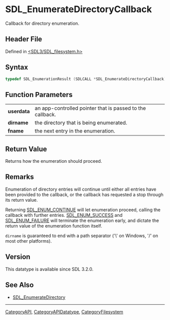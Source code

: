 # SDL_EnumerateDirectoryCallback

Callback for directory enumeration.

## Header File

Defined in [<SDL3/SDL_filesystem.h>](https://github.com/libsdl-org/SDL/blob/main/include/SDL3/SDL_filesystem.h)

## Syntax

```c
typedef SDL_EnumerationResult (SDLCALL *SDL_EnumerateDirectoryCallback)(void *userdata, const char *dirname, const char *fname);
```

## Function Parameters

|              |                                                           |
| ------------ | --------------------------------------------------------- |
| **userdata** | an app-controlled pointer that is passed to the callback. |
| **dirname**  | the directory that is being enumerated.                   |
| **fname**    | the next entry in the enumeration.                        |

## Return Value

Returns how the enumeration should proceed.

## Remarks

Enumeration of directory entries will continue until either all entries
have been provided to the callback, or the callback has requested a stop
through its return value.

Returning [SDL_ENUM_CONTINUE](SDL_ENUM_CONTINUE) will let enumeration
proceed, calling the callback with further entries.
[SDL_ENUM_SUCCESS](SDL_ENUM_SUCCESS) and
[SDL_ENUM_FAILURE](SDL_ENUM_FAILURE) will terminate the enumeration early,
and dictate the return value of the enumeration function itself.

`dirname` is guaranteed to end with a path separator ('\\' on Windows, '/'
on most other platforms).

## Version

This datatype is available since SDL 3.2.0.

## See Also

- [SDL_EnumerateDirectory](SDL_EnumerateDirectory)






----
[CategoryAPI](CategoryAPI), [CategoryAPIDatatype](CategoryAPIDatatype), [CategoryFilesystem](CategoryFilesystem)

